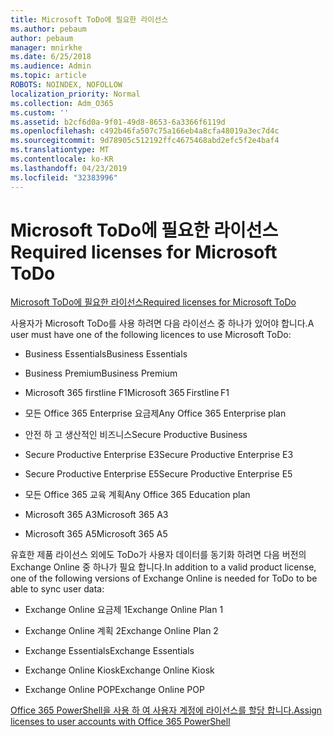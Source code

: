 ```yaml
---
title: Microsoft ToDo에 필요한 라이선스
ms.author: pebaum
author: pebaum
manager: mnirkhe
ms.date: 6/25/2018
ms.audience: Admin
ms.topic: article
ROBOTS: NOINDEX, NOFOLLOW
localization_priority: Normal
ms.collection: Adm_O365
ms.custom: ''
ms.assetid: b2cf6d0a-9f01-49d8-8653-6a3366f6119d
ms.openlocfilehash: c492b46fa507c75a166eb4a8cfa48019a3ec7d4c
ms.sourcegitcommit: 9d78905c512192ffc4675468abd2efc5f2e4baf4
ms.translationtype: MT
ms.contentlocale: ko-KR
ms.lasthandoff: 04/23/2019
ms.locfileid: "32383996"
---
```

# <a name="required-licenses-for-microsoft-todo"></a><span data-ttu-id="2d5a9-102">Microsoft ToDo에 필요한 라이선스</span><span class="sxs-lookup"><span data-stu-id="2d5a9-102">Required licenses for Microsoft ToDo</span></span>

[<span data-ttu-id="2d5a9-103">Microsoft ToDo에 필요한 라이선스</span><span class="sxs-lookup"><span data-stu-id="2d5a9-103">Required licenses for Microsoft ToDo</span></span>](https://support.office.com/article/381e9d1b-c500-49b5-973e-890fd86528d7.aspx)
  
<span data-ttu-id="2d5a9-104">사용자가 Microsoft ToDo를 사용 하려면 다음 라이선스 중 하나가 있어야 합니다.</span><span class="sxs-lookup"><span data-stu-id="2d5a9-104">A user must have one of the following licences to use Microsoft ToDo:</span></span>
  
- <span data-ttu-id="2d5a9-105">Business Essentials</span><span class="sxs-lookup"><span data-stu-id="2d5a9-105">Business Essentials</span></span>
    
- <span data-ttu-id="2d5a9-106">Business Premium</span><span class="sxs-lookup"><span data-stu-id="2d5a9-106">Business Premium</span></span>
    
- <span data-ttu-id="2d5a9-107">Microsoft 365 firstline F1</span><span class="sxs-lookup"><span data-stu-id="2d5a9-107">Microsoft 365 Firstline F1</span></span>
    
- <span data-ttu-id="2d5a9-108">모든 Office 365 Enterprise 요금제</span><span class="sxs-lookup"><span data-stu-id="2d5a9-108">Any Office 365 Enterprise plan</span></span>
    
- <span data-ttu-id="2d5a9-109">안전 하 고 생산적인 비즈니스</span><span class="sxs-lookup"><span data-stu-id="2d5a9-109">Secure Productive Business</span></span>
    
- <span data-ttu-id="2d5a9-110">Secure Productive Enterprise E3</span><span class="sxs-lookup"><span data-stu-id="2d5a9-110">Secure Productive Enterprise E3</span></span>
    
- <span data-ttu-id="2d5a9-111">Secure Productive Enterprise E5</span><span class="sxs-lookup"><span data-stu-id="2d5a9-111">Secure Productive Enterprise E5</span></span>
    
- <span data-ttu-id="2d5a9-112">모든 Office 365 교육 계획</span><span class="sxs-lookup"><span data-stu-id="2d5a9-112">Any Office 365 Education plan</span></span>
    
- <span data-ttu-id="2d5a9-113">Microsoft 365 A3</span><span class="sxs-lookup"><span data-stu-id="2d5a9-113">Microsoft 365 A3</span></span>
    
- <span data-ttu-id="2d5a9-114">Microsoft 365 A5</span><span class="sxs-lookup"><span data-stu-id="2d5a9-114">Microsoft 365 A5</span></span>
    
<span data-ttu-id="2d5a9-115">유효한 제품 라이선스 외에도 ToDo가 사용자 데이터를 동기화 하려면 다음 버전의 Exchange Online 중 하나가 필요 합니다.</span><span class="sxs-lookup"><span data-stu-id="2d5a9-115">In addition to a valid product license, one of the following versions of Exchange Online is needed for ToDo to be able to sync user data:</span></span> 
  
- <span data-ttu-id="2d5a9-116">Exchange Online 요금제 1</span><span class="sxs-lookup"><span data-stu-id="2d5a9-116">Exchange Online Plan 1</span></span>
    
- <span data-ttu-id="2d5a9-117">Exchange Online 계획 2</span><span class="sxs-lookup"><span data-stu-id="2d5a9-117">Exchange Online Plan 2</span></span>
    
- <span data-ttu-id="2d5a9-118">Exchange Essentials</span><span class="sxs-lookup"><span data-stu-id="2d5a9-118">Exchange Essentials</span></span>
    
- <span data-ttu-id="2d5a9-119">Exchange Online Kiosk</span><span class="sxs-lookup"><span data-stu-id="2d5a9-119">Exchange Online Kiosk</span></span>
    
- <span data-ttu-id="2d5a9-120">Exchange Online POP</span><span class="sxs-lookup"><span data-stu-id="2d5a9-120">Exchange Online POP</span></span>
    
[<span data-ttu-id="2d5a9-121">Office 365 PowerShell을 사용 하 여 사용자 계정에 라이선스를 할당 합니다.</span><span class="sxs-lookup"><span data-stu-id="2d5a9-121">Assign licenses to user accounts with Office 365 PowerShell</span></span>](https://docs.microsoft.com/office365/enterprise/powershell/assign-licenses-to-user-accounts-with-office-365-powershell )
  

